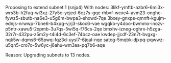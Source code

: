 Proposing to extend subnet 1 (snjp4)
With nodes:
3likf-ymftb-azbr6-6mi3x-wrs3b-h2fuq-wi3xz-27y5c-yejed-6cz7s-gqe 
rhbvf-wcxe4-avm23-onghc-fywz5-sbutb-na6e3-u5g6m-bwpa3-shxwd-7qe 
3bxey-gnxps-qmnft-kgujm-ednjs-nrwwp-7bne6-b4xpg-vjrj3-skoc6-vae 
wgqkb-y4doo-bwmmx-inozv-p5ntr-xawu5-2xpmb-3u7qs-5wi5q-f76cs-2qe 
bmxhv-izneg-oghrx-h5zga-32r7r-432pu-z5m2y-t4i4d-6c3ef-74bcz-oae 
kwdep-jjcdf-23n7t-bvgxg-nqk5w-dqms6-65pwq-fqz3d-uysl7-6jqal-nqe 
satcg-5mqbk-djxpq-pqwwz-u5qn5-cro7o-5w6yc-j6ahu-wm3aa-pq7b6-aqe

Reason: Upgrading subnets to 13 nodes.

